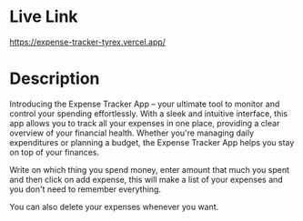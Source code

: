 # Live Link

https://expense-tracker-tyrex.vercel.app/

# Description

Introducing the Expense Tracker App – your ultimate tool to monitor and control your spending effortlessly. With a sleek and intuitive interface, this app allows you to track all your expenses in one place, providing a clear overview of your financial health. Whether you're managing daily expenditures or planning a budget, the Expense Tracker App helps you stay on top of your finances.

Write on which thing you spend money, enter amount that much you spent and then click on add expense, this will make a list of your expenses and you don't need to remember everything.

You can also delete your expenses whenever you want.
